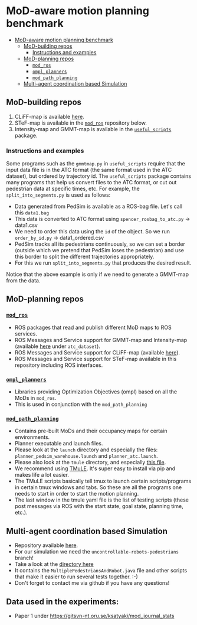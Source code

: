 # MoD-aware motion planning benchmark
- [MoD-aware motion planning benchmark](#mod-aware-motion-planning-benchmark)
  - [MoD-building repos](#mod-building-repos)
    - [Instructions and examples](#instructions-and-examples)
  - [MoD-planning repos](#mod-planning-repos)
    - [`mod_ros`](#mod_ros)
    - [`ompl_planners`](#ompl_planners)
    - [`mod_path_planning`](#mod_path_planning)
  - [Multi-agent coordination based Simulation](#multi-agent-coordination-based-simulation)

## MoD-building repos

1. CLiFF-map is available [here](https://github.com/tkucner/CLiFF-map-matlab).
2. STeF-map is available in the [`mod_ros`](https://github.com/ksatyaki/mod_ros) repository below.
3. Intensity-map and GMMT-map is available in the [`useful_scripts`](https://gitsvn-nt.oru.se/ksatyaki/useful_scripts) package.

### Instructions and examples
Some programs such as the `gmmtmap.py` in `useful_scripts` require that the input data file is in the ATC format (the same format used in the ATC dataset), but ordered by trajectory id.
The `useful_scripts` package contains many programs that help us convert files to the ATC format, or cut out pedestrian data at specific times, etc.
For example, the `split_into_segments.py` is used as follows: 
 - Data generated from PedSim is available as a ROS-bag file. Let's call this `data1.bag`
 - This data is converted to ATC format using `spencer_rosbag_to_atc.py` &rarr; data1.csv
 - We need to order this data using the `id` of the object. So we run `order_by_id.py` &rarr; data1_ordered.csv
 - PedSim tracks all its pedestrians continuously, so we can set a border (outside which we pretend that PedSim loses the pedestrian) and use this border to split the different trajectories appropriately.
 - For this we run `split_into_segments.py` that produces the desired result. 

Notice that the above example is only if we need to generate a GMMT-map from the data. 
   

## MoD-planning repos

### [`mod_ros`](https://github.com/ksatyaki/mod_ros)

- ROS packages that read and publish different MoD maps to ROS services. 
- ROS Messages and Service support for GMMT-map and Intensity-map (available [here](https://gitsvn-nt.oru.se/ksatyaki/useful_scripts) under `atc_dataset`).
- ROS Messages and Service support for CLiFF-map (available [here](https://github.com/tkucner/CLiFF-map-matlab)).
- ROS Messages and Service support for STeF-map available in this repository including ROS interfaces.

### [`ompl_planners`](https://github.com/ksatyaki/ompl_planners)

- Libraries providing Optimization Objectives (ompl) based on all the MoDs in `mod_ros`.
- This is used in conjunction with the `mod_path_planning`

### [`mod_path_planning`](https://github.com/ksatyaki/mod_path_planning)

- Contains pre-built MoDs and their occupancy maps for certain environments.
- Planner executable and launch files. 
- Please look at the `launch` directory and especially the files: `planner_pedsim_warehouse.launch` and `planner_atc.launch`.
- Please also look at the `tmule` directory, and especially [this file](https://github.com/ksatyaki/mod_path_planning/blob/master/tmule/tests-all.yaml). 
- We recommend using [TMuLE](https://github.com/marc-hanheide/TMuLE). It's super easy to install via pip and makes life a lot easier. 
- The TMuLE scripts basically tell tmux to launch certain scripts/programs in certain tmux windows and tabs. So these are all the programs one needs to start in order to start the motion planning. 
- The last window in the tmule yaml file is the list of testing scripts (these post messages via ROS with the start state, goal state, planning time, etc.).


## Multi-agent coordination based Simulation

- Repository available [here](https://github.com/FedericoPecora/coordination_oru).
- For our simulation we need the `uncontrollable-robots-pedestrians` branch!
- Take a look at the [directory here](https://github.com/FedericoPecora/coordination_oru/tree/uncontrollable-robots-pedestrians/src/main/java/se/oru/coordination/coordination_oru/tests/testsPedestrians)
- It contains the `MultiplePedestriansAndRobot.java` file and other scripts that make it easier to run several tests together. :-)
- Don't forget to contact me via github if you have any questions! 

## Data used in the experiments: 
- Paper 1 under https://gitsvn-nt.oru.se/ksatyaki/mod_journal_stats
